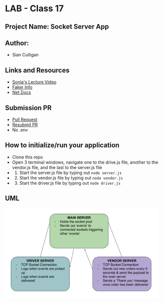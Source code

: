 # LAB - Class 17

## Project Name: Socket Server App

## Author: 
- Sian Culligan

## Links and Resources
- [Sonia's Lecture Video](https://www.youtube.com/watch?v=T1JhVHGk-RA)
- [Faker Info](https://www.npmjs.com/package/faker)
- [Net Docs](https://node.readthedocs.io/en/latest/api/net/)

## Submission PR
- [Pull Request](https://github.com/SianCulligan/401Lab_17/pull/1)
- [Resubmit PR](https://github.com/SianCulligan/401Lab_17/pull/2)
- No .env

## How to initialize/run your application 
- Clone this repo
- Open 3 terminal windows, navigate one to the drive.js file, another to the vendor.js file, and the last to the server.js file
- 1. Start the server.js file by typing out ``node server.js``
- 2. Start the vendor.js file by typing out ``node vendor.js``
- 3. Start the driver.js file by typing out ``node driver.js``

## UML
![Socket UML](./assets/SocketUML.png)
